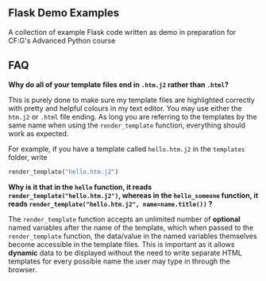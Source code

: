 ## Flask Demo Examples

A collection of example Flask code written as demo in preparation for CF:G's Advanced Python course

## FAQ
**Why do all of your template files end in `.htm.j2` rather than `.html`?**

This is purely done to make sure my template files are highlighted correctly with pretty and helpful colours in my text editor.
You may use either the `htm.j2` or `.html` file ending. As long you are referring to the templates by the same name when using
the `render_template` function, everything should work as expected.

For example, if you have a template called `hello.htm.j2` in the `templates` folder, write
```python
render_template("hello.htm.j2")
```

**Why is it that in the `hello` function, it reads `render_template("hello.htm.j2")`, whereas in the `hello_someone` function,
it reads `render_template("hello.htm.j2", name=name.title())` ?**

The `render_template` function accepts an unlimited number of **optional** named variables after the name of the template, which when passed to the `render_template` function, the data/value in the named variables themselves become accessible in the template files. This
is important as it allows **dynamic** data to be displayed without the need to write separate HTML templates for every possible name the user may type in through the browser.
